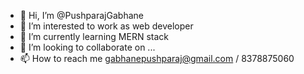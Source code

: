 - 👋 Hi, I’m @PushparajGabhane
- 👀 I’m interested to work as web developer
- 🌱 I’m currently learning MERN stack
- 💞️ I’m looking to collaborate on ...
- 📫 How to reach me gabhanepushparaj@gmail.com / 8378875060

<!---
PushparajGabhane/PushparajGabhane is a ✨ special ✨ repository because its `README.md` (this file) appears on your GitHub profile.
You can click the Preview link to take a look at your changes.
--->
